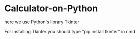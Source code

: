 # Calculator-on-Python
here we use Python's library Tkinter

For installing Tkinter you should type "pip install tkinter" in cmd
